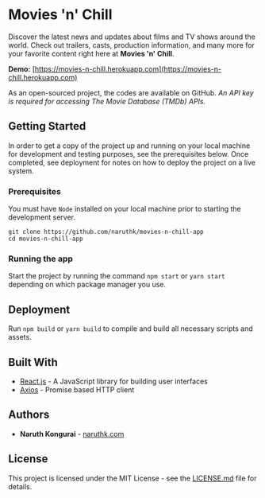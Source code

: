 # Movies 'n' Chill

Discover the latest news and updates about films and TV shows around the world. Check out trailers, casts, production information, and many more for your favorite content right here at **Movies 'n' Chill**.

**Demo:** [https://movies-n-chill.herokuapp.com](https://movies-n-chill.herokuapp.com)

As an open-sourced project, the codes are available on GitHub. *An API key is required for accessing The Movie Database (TMDb) APIs.*

## Getting Started

In order to get a copy of the project up and running on your local machine for development and testing purposes, see the prerequisites below. Once completed, see deployment for notes on how to deploy the project on a live system.

### Prerequisites

You must have `Node` installed on your local machine prior to starting the development server.

```text
git clone https://github.com/naruthk/movies-n-chill-app
cd movies-n-chill-app
```

### Running the app

Start the project by running the command `npm start` or `yarn start` depending on which package manager you use.

## Deployment

Run `npm build` or `yarn build` to compile and build all necessary scripts and assets.

## Built With

* [React.js](https://github.com/facebook/react) - A JavaScript library for building user interfaces
* [Axios](https://github.com/axios/axios) - Promise based HTTP client

## Authors

* **Naruth Kongurai** - [naruthk.com](https://narutk.com)

## License

This project is licensed under the MIT License - see the [LICENSE.md](LICENSE.md) file for details.
